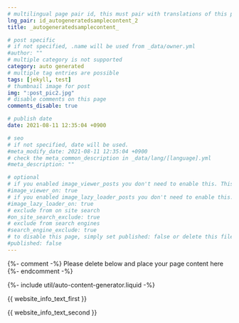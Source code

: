 ```yaml
---
# multilingual page pair id, this must pair with translations of this page. (This name must be unique)
lng_pair: id_autogeneratedsamplecontent_2
title: _autogeneratedsamplecontent_

# post specific
# if not specified, .name will be used from _data/owner.yml
#author: ""
# multiple category is not supported
category: auto generated
# multiple tag entries are possible
tags: [jekyll, test]
# thumbnail image for post
img: ":post_pic2.jpg"
# disable comments on this page
comments_disable: true

# publish date
date: 2021-08-11 12:35:04 +0900

# seo
# if not specified, date will be used.
#meta_modify_date: 2021-08-11 12:35:04 +0900
# check the meta_common_description in _data/lang/[language].yml
#meta_description: ""

# optional
# if you enabled image_viewer_posts you don't need to enable this. This is only if image_viewer_posts = false
#image_viewer_on: true
# if you enabled image_lazy_loader_posts you don't need to enable this. This is only if image_lazy_loader_posts = false
#image_lazy_loader_on: true
# exclude from on site search
#on_site_search_exclude: true
# exclude from search engines
#search_engine_exclude: true
# to disable this page, simply set published: false or delete this file
#published: false
---
```


{%- comment -%} Please delete below and place your page content here {%- endcomment -%}

{%- include util/auto-content-generator.liquid -%}

<!-- outline-start -->

{{ website_info_text_first }}

<!-- outline-end -->

{{ website_info_text_second }}
